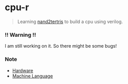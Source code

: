 # cpu-r

> Learning [nand2tertris](https://www.nand2tetris.org/) to build a cpu using verilog.

### **!! Warning !!**  
I am still working on it. So there might be some bugs!

### Note

* [Hardware](hardware/src/verilog/README.md)
* [Machine Language](sample_program/assembly/README.md)
